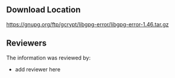 ## Download Location


https://gnupg.org/ftp/gcrypt/libgpg-error/libgpg-error-1.46.tar.gz

## Reviewers

The information was reviewed by:

* add reviewer here